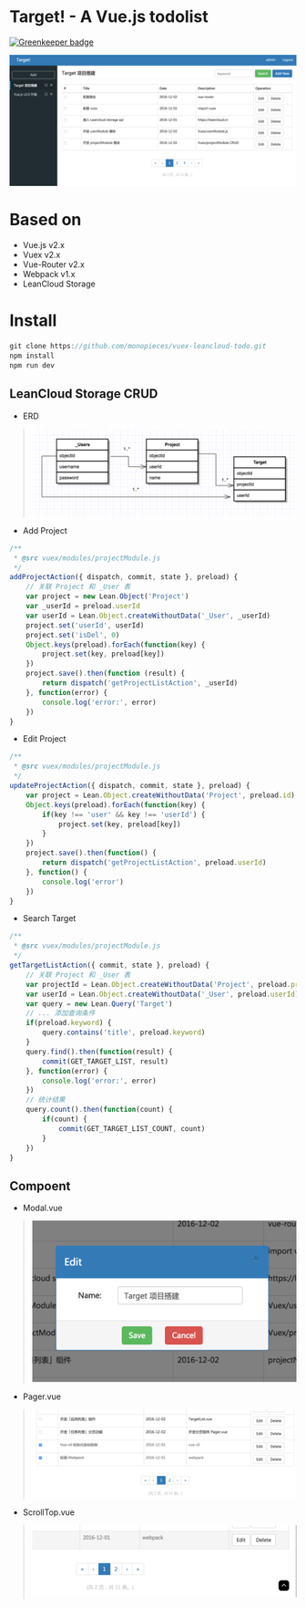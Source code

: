 # Target! - A Vue.js todolist

[![Greenkeeper badge](https://badges.greenkeeper.io/monopieces/vuex-leancloud-todo.svg)](https://greenkeeper.io/)

![img](doc/screen.png)

# Based on
- Vue.js v2.x
- Vuex v2.x
- Vue-Router v2.x
- Webpack v1.x
- LeanCloud Storage

# Install
```javascript
git clone https://github.com/monopieces/vuex-leancloud-todo.git
npm install
npm run dev
```

## LeanCloud Storage CRUD
- ERD
>![img](doc/erd.png)
- Add Project
```js
/**
 * @src vuex/modules/projectModule.js
 */
addProjectAction({ dispatch, commit, state }, preload) {
    // 关联 Project 和 _User 表
    var project = new Lean.Object('Project')
    var _userId = preload.userId
    var userId = Lean.Object.createWithoutData('_User', _userId)
    project.set('userId', userId)
    project.set('isDel', 0)
    Object.keys(preload).forEach(function(key) {
        project.set(key, preload[key])
    })
    project.save().then(function (result) {
        return dispatch('getProjectListAction', _userId)
    }, function(error) {
        console.log('error:', error)
    })
}
```
- Edit Project
```js
/**
 * @src vuex/modules/projectModule.js
 */
updateProjectAction({ dispatch, commit, state }, preload) {
    var project = Lean.Object.createWithoutData('Project', preload.id)
    Object.keys(preload).forEach(function(key) {
        if(key !== 'user' && key !== 'userId') {
            project.set(key, preload[key])
        }
    })
    project.save().then(function() {
        return dispatch('getProjectListAction', preload.userId)
    }, function() {
        console.log('error')
    })
}
```
- Search Target
```js
/**
 * @src vuex/modules/projectModule.js
 */
getTargetListAction({ commit, state }, preload) {
    // 关联 Project 和 _User 表
    var projectId = Lean.Object.createWithoutData('Project', preload.projectId)
    var userId = Lean.Object.createWithoutData('_User', preload.userId)
    var query = new Lean.Query('Target')
    // ... 添加查询条件
    if(preload.keyword) {
        query.contains('title', preload.keyword)
    }
    query.find().then(function(result) {
        commit(GET_TARGET_LIST, result)
    }, function(error) {
        console.log('error:', error)
    })
    // 统计结果
    query.count().then(function(count) {
        if(count) {
            commit(GET_TARGET_LIST_COUNT, count)
        }
    })
}
```

## Compoent
- Modal.vue
>![img](doc/modal.png)

- Pager.vue
>![img](doc/pager.png)

- ScrollTop.vue
>![img](doc/scrolltop.png)
